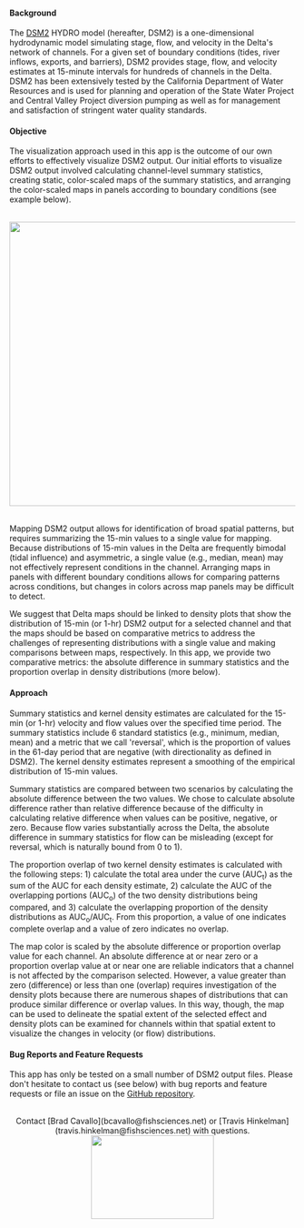 #### Background

The <a href="http://baydeltaoffice.water.ca.gov/modeling/deltamodeling/models/dsm2/dsm2.cfm" target="_blank">DSM2</a> HYDRO model (hereafter, DSM2) is a one-dimensional hydrodynamic model simulating stage, flow, and velocity in the Delta's network of channels. For a given set of boundary conditions (tides, river inflows, exports, and barriers), DSM2 provides stage, flow, and velocity estimates at 15-minute intervals for hundreds of channels in the Delta. DSM2 has been extensively tested by the California Department of Water Resources and is used for planning and operation of the State Water Project and Central Valley Project diversion pumping as well as for management and satisfaction of stringent water quality standards.  

#### Objective

The visualization approach used in this app is the outcome of our own efforts to effectively visualize DSM2 output. Our initial efforts to visualize DSM2 output involved calculating channel-level summary statistics, creating static, color-scaled maps of the summary statistics, and arranging the color-scaled maps in panels according to boundary conditions (see example below). 

<br>
<img src="PanelMapExample.jpg" height="500" width="824"/>
<br><br>

Mapping DSM2 output allows for identification of broad spatial patterns, but requires summarizing the 15-min values to a single value for mapping. Because distributions of 15-min values in the Delta are frequently bimodal (tidal influence) and asymmetric, a single value (e.g., median, mean) may not effectively represent conditions in the channel. Arranging maps in panels with different boundary conditions allows for comparing patterns across conditions, but changes in colors across map panels may be difficult to detect.

We suggest that Delta maps should be linked to density plots that show the distribution of 15-min (or 1-hr) DSM2 output for a selected channel and that the maps should be based on comparative metrics to address the challenges of representing distributions with a single value and making comparisons between maps, respectively. In this app, we provide two comparative metrics: the absolute difference in summary statistics and the proportion overlap in density distributions (more below). 

#### Approach 

Summary statistics and kernel density estimates are calculated for the 15-min (or 1-hr) velocity and flow values over the specified time period. The summary statistics include 6 standard statistics (e.g., minimum, median, mean) and a metric that we call 'reversal', which is the proportion of values in the 61-day period that are negative (with directionality as defined in DSM2). The kernel density estimates represent a smoothing of the empirical distribution of 15-min values.

Summary statistics are compared between two scenarios by calculating the absolute difference between the two values. We chose to calculate absolute difference rather than relative difference because of the difficulty in calculating relative difference when values can be positive, negative, or zero. Because flow varies substantially across the Delta, the absolute difference in summary statistics for flow can be misleading (except for reversal, which is naturally bound from 0 to 1). 

The proportion overlap of two kernel density estimates is calculated with the following steps: 1) calculate the total area under the curve (AUC<sub>t</sub>) as the sum of the AUC for each density estimate, 2) calculate the AUC of the overlapping portions (AUC<sub>o</sub>) of the two density distributions being compared, and 3) calculate the overlapping proportion of the density distributions as AUC<sub>o</sub>/AUC<sub>t</sub>. From this proportion, a value of one indicates complete overlap and a value of zero indicates no overlap.

The map color is scaled by the absolute difference or proportion overlap value for each channel. An absolute difference at or near zero or a proportion overlap value at or near one are reliable indicators that a channel is not affected by the comparison selected. However, a value greater than zero (difference) or less than one (overlap) requires investigation of the density plots because there are numerous shapes of distributions that can produce similar difference or overlap values. In this way, though, the map can be used to delineate the spatial extent of the selected effect and density plots can be examined for channels within that spatial extent to visualize the changes in velocity (or flow) distributions.

#### Bug Reports and Feature Requests

This app has only be tested on a small number of DSM2 output files. Please don't hesitate to contact us (see below) with bug reports and feature requests or file an issue on the <a href="https://github.com/fishsciences/DSM2-Viz-Tool/issues" target="_blank">GitHub repository</a>.

<br>
<center>Contact [Brad Cavallo](bcavallo@fishsciences.net) or [Travis Hinkelman](travis.hinkelman@fishsciences.net) with questions.</center>

<center><a href = "http://www.fishsciences.net" target="_blank"><img src="cfs-logo_web-centered.jpg" width = "216" height = "147"/></a></center>


